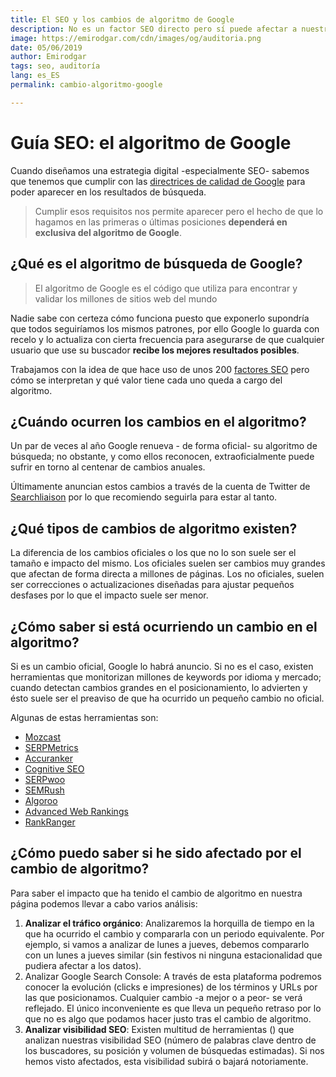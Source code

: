 ```yaml
---
title: El SEO y los cambios de algoritmo de Google
description: No es un factor SEO directo pero sí puede afectar a nuestra estrategia de posicionamiento web
image: https://emirodgar.com/cdn/images/og/auditoria.png
date: 05/06/2019
author: Emirodgar
tags: seo, auditoría
lang: es_ES
permalink: cambio-algoritmo-google

---
```


# Guía SEO: el algoritmo de Google

Cuando diseñamos una estrategia digital -especialmente SEO- sabemos que tenemos que cumplir con las [directrices de calidad de Google](https://support.google.com/adsense/answer/1348737?hl=es) para poder aparecer en los resultados de búsqueda.

> Cumplir esos requisitos nos permite aparecer  pero el hecho de que lo hagamos en las primeras o últimas posiciones **dependerá en exclusiva del algoritmo de Google**.


## ¿Qué es el algoritmo de búsqueda de Google?

> El algoritmo de Google es el código que utiliza para encontrar y validar los millones de sitios web del mundo

Nadie sabe con certeza cómo funciona puesto que exponerlo supondría que todos seguiríamos los mismos patrones, por ello Google lo guarda con recelo y lo actualiza con cierta frecuencia para asegurarse de que cualquier usuario que use su buscador **recibe los mejores resultados posibles**. 

Trabajamos con la idea de que hace uso de unos 200 [factores SEO](/factores-seo) pero cómo se interpretan y qué valor tiene cada uno queda a cargo del algoritmo. 


## ¿Cuándo ocurren los cambios en el algoritmo?

Un par de veces al año Google renueva - de forma oficial- su algoritmo de búsqueda; no obstante, y como ellos reconocen, extraoficialmente puede sufrir en torno al centenar de cambios anuales.

Últimamente anuncian estos cambios a través de la cuenta de Twitter de [Searchliaison](https://twitter.com/searchliaison) por lo que recomiendo seguirla para estar al tanto.


## ¿Qué tipos de cambios de algoritmo existen?

La diferencia de los cambios oficiales o los que no lo son suele ser el tamaño e impacto del mismo. Los oficiales suelen ser cambios muy grandes que afectan de forma directa a millones de páginas. Los no oficiales, suelen ser correcciones o actualizaciones diseñadas para ajustar pequeños desfases por lo que el impacto suele ser menor.

## ¿Cómo saber si está ocurriendo un cambio en el algoritmo?

Si es un cambio oficial, Google lo habrá anuncio. Si no es el caso, existen herramientas que monitorizan millones de keywords por idioma y mercado; cuando detectan cambios grandes en el posicionamiento, lo advierten y ésto suele ser el preaviso de que ha ocurrido un pequeño cambio no oficial.

Algunas de estas herramientas son:

- [Mozcast](https://moz.com/mozcast/)
- [SERPMetrics](https://serpmetrics.com/flux/)
- [Accuranker](https://www.accuranker.com/grump)
- [Cognitive SEO](https://cognitiveseo.com/signals/)
- [SERPwoo](https://www.serpwoo.com/stats/volatility/)
- [SEMRush](https://www.semrush.com/sensor/?category=&db=US)
- [Algoroo](https://algoroo.com/)
- [Advanced Web Rankings](https://www.advancedwebranking.com/google-algorithm-changes/)
- [RankRanger](https://www.rankranger.com/rank-risk-index)

## ¿Cómo puedo saber si he sido afectado por el cambio de algoritmo?

Para saber el impacto que ha tenido el cambio de algoritmo en nuestra página podemos llevar a cabo varios análisis:

 1. **Analizar el tráfico orgánico**: Analizaremos la horquilla de tiempo en la que ha ocurrido el cambio y compararla con un periodo equivalente. Por ejemplo, si vamos a analizar de lunes a jueves, debemos compararlo con un lunes a jueves similar (sin festivos ni ninguna estacionalidad que pudiera afectar a los datos).
 2. Analizar Google Search Console: A través de esta plataforma podremos conocer la evolución (clicks e impresiones) de los términos y URLs por las que posicionamos. Cualquier cambio -a mejor o a peor- se verá reflejado. El único inconveniente es que lleva un pequeño retraso por lo que no es algo que podamos hacer justo tras el cambio de algoritmo.
 3. **Analizar visibilidad SEO**: Existen multitud de herramientas () que analizan nuestras visibilidad SEO (número de palabras clave dentro de los buscadores, su posición y volumen de búsquedas estimadas). Si nos hemos visto afectados, esta visibilidad subirá o bajará notoriamente. 

<!--stackedit_data:
eyJoaXN0b3J5IjpbODY0NzYzMDU1LDE4Mzk2MTQ5OTQsMTQ0Nj
AwOTU2MF19
-->